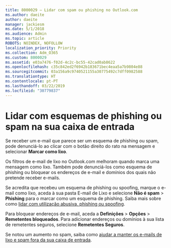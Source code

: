 ```yaml
---
title: 8000029 – Lidar com spam ou phishing no Outlook.com
ms.author: daeite
author: daeite
manager: jackiesm
ms.date: 5/1/2018
ms.audience: Admin
ms.topic: article
ROBOTS: NOINDEX, NOFOLLOW
localization_priority: Priority
ms.collection: Adm_O365
ms.custom: 8000029
ms.assetid: e03a7476-f02d-4c2c-bc55-42cad0ab8622
ms.openlocfilehash: c35c842ed2f6942b183671bec4eaa5a7b9804e88
ms.sourcegitcommit: 03a156a9c9740521155a30775492c7dff0982588
ms.translationtype: HT
ms.contentlocale: pt-PT
ms.lasthandoff: 03/22/2019
ms.locfileid: "30779837"
---
```

# <a name="deal-with-spam-or-phishing-scams-in-your-inbox"></a>Lidar com esquemas de phishing ou spam na sua caixa de entrada

Se receber um e-mail que parece ser um esquema de phishing ou spam, pode denunciá-lo ao clicar com o botão direito do rato na mensagem e selecionar **Marcar como lixo**. 
  
Os filtros de e-mail de lixo no Outlook.com melhoram quando marca uma mensagem como lixo. Também pode denunciá-los como esquema de phishing ou bloquear os endereços de e-mail e domínios dos quais não pretende receber e-mails.
  
Se acredita que recebeu um esquema de phishing ou spoofing, marque o e-mail como lixo, aceda à sua pasta E-mail de Lixo e selecione **Não é spam** \> **Phishing** para o marcar como um esquema de phishing. Saiba mais sobre como [lidar com utilização abusiva, phishing ou spoofing](https://go.microsoft.com/fwlink/p/?linkid=873139).
  
Para bloquear endereços de e-mail, aceda a **Definições** \> **Opções** \> **Remetentes bloqueados**. Para adicionar endereços ou domínios à sua lista de remetentes seguros, selecione **Remetentes Seguros**. 
  
Se notou um aumento no spam, saiba como [ajudar a manter os e-mails de lixo e spam fora da sua caixa de entrada](https://go.microsoft.com/fwlink/p/?linkid=873140).
  

